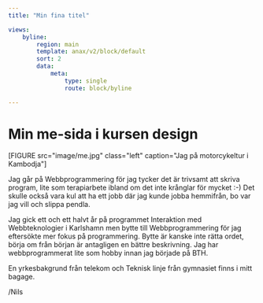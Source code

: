 ```yaml
---
title: "Min fina titel"

views:
    byline:
        region: main
        template: anax/v2/block/default
        sort: 2
        data:
            meta:
                type: single
                route: block/byline

---
```

Min me-sida i kursen design
=========================

[FIGURE src="image/me.jpg" class="left" caption="Jag på motorcykeltur i Kambodja"]

Jag går på Webbprogrammering för jag tycker det är trivsamt att skriva program, lite som terapiarbete ibland om det inte krånglar för mycket :-)
Det skulle också vara kul att ha ett jobb där jag kunde jobba hemmifrån, bo var jag vill och slippa pendla.

Jag gick ett och ett halvt år på programmet Interaktion med Webbteknologier i
Karlshamn men bytte till Webbprogrammering för jag eftersökte mer fokus på programmering.
Bytte är kanske inte rätta ordet, börja om från början är antagligen en bättre beskrivning.
Jag har webbprogrammerat lite som hobby innan jag började på BTH.

En yrkesbakgrund från telekom och Teknisk linje från gymnasiet finns i mitt bagage.

/Nils
